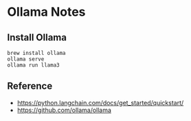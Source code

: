 # Ollama Notes
## Install Ollama
```shell
brew install ollama
ollama serve
ollama run llama3
```
## Reference
* https://python.langchain.com/docs/get_started/quickstart/
* https://github.com/ollama/ollama